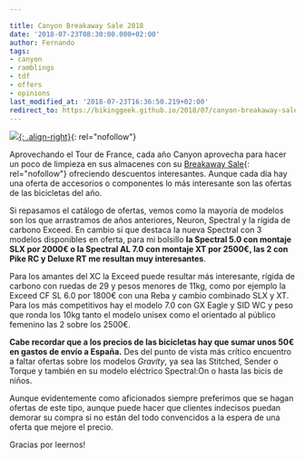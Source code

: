 ```yaml
---

title: Canyon Breakaway Sale 2018
date: '2018-07-23T08:30:00.000+02:00'
author: Fernando
tags:
- canyon
- ramblings
- tdf
- offers
- opinions
last_modified_at: '2018-07-23T16:36:50.219+02:00'
redirect_to: https://bikinggeek.github.io/2018/07/canyon-breakaway-sale-2018.html
---
```

[![](https://3.bp.blogspot.com/-B54IYZd6tvE/W1XiZm9gBYI/AAAAAAAABDo/ILoNtPWpBm0ng0oeZ0aRkOjtFttbM3bIQCLcBGAs/s200/spectral%2Bal%2B7%2B2018.jpg){: .align-right}](https://www.canyon.com/en-es/specials/breakaway-sale/mtb-gravity/){: rel="nofollow"}

Aprovechando el Tour de France, cada año Canyon aprovecha para hacer un poco de limpieza en sus almacenes con su [Breakaway Sale](https://www.canyon.com/en-es/specials/breakaway-sale/mtb-gravity/){: rel="nofollow"} ofreciendo descuentos interesantes. Aunque cada día hay una oferta de accesorios o componentes lo más interesante son las ofertas de las bicicletas del año.  
  
Si repasamos el catálogo de ofertas, vemos como la mayoría de modelos son los que arrastramos de años anteriores, Neuron, Spectral y la rígida de carbono Exceed. En cambio sí que destaca la nueva Spectral con 3 modelos disponibles en oferta, para mi bolsillo **la Spectral 5.0 con montaje SLX por 2000€ o la Spectral AL 7.0 con montaje XT por 2500€, las 2 con Pike RC y Deluxe RT  me resultan muy interesantes**.  
  
Para los amantes del XC la Exceed puede resultar más interesante, rígida de carbono con ruedas de 29 y pesos menores de 11kg, como por ejemplo la Exceed CF SL 6.0 por 1800€ con una Reba y cambio combinado SLX y XT. Para los más competitivos hay el modelo 7.0 con GX Eagle y SID WC y peso que ronda los 10kg tanto el modelo unisex como el orientado al público femenino las 2 sobre los 2500€.  
  
**Cabe recordar que a los precios de las bicicletas hay que sumar unos 50€ en gastos de envío a España.** Des del punto de vista más crítico encuentro a faltar ofertas sobre los modelos _Gravity_, ya sea las Stitched, Sender o Torque y también en su modelo eléctrico Spectral:On o hasta las bicis de niños.  
  
Aunque evidentemente como aficionados siempre preferimos que se hagan ofertas de este tipo, aunque puede hacer que clientes indecisos puedan demorar su compra si no están del todo convencidos a la espera de una oferta que mejore el precio.  
  
Gracias por leernos!
